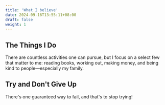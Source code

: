 ```yaml
---
title: 'What I believe'
date: 2024-09-16T13:55:11+08:00
draft: false
weight: 1
---
```

## The Things I Do
There are countless activities one can pursue, but I focus on a select few that matter to me: reading books, working out, making money, and being kind to people—especially my family.

## Try and Don't Give Up
There's one guaranteed way to fail, and that's to stop trying!
